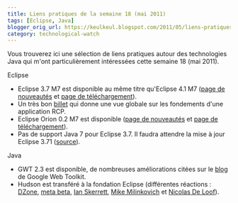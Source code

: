 ```yaml
---
title: Liens pratiques de la semaine 18 (mai 2011)
tags: [Eclipse, Java]
blogger_orig_url: https://keulkeul.blogspot.com/2011/05/liens-pratiques-de-la-semaine.html
category: technological-watch
---
```


Vous trouverez ici une sélection de liens pratiques autour des technologies Java qui m'ont particulièrement intéressées cette semaine 18 (mai 2011).

Eclipse  

* Eclipse 3.7 M7 est disponible au même titre qu'Eclipse 4.1 M7 ([page de nouveautés](http://download.eclipse.org/eclipse/downloads/drops/S-3.7M7-201104280848/eclipse-news-M7.html) et [page de téléchargement](http://download.eclipse.org/eclipse/downloads/drops/S-3.7M7-201104280848/index.php)).
* Un très bon [billet](http://www.modumind.com/what-is-rcp/) qui donne une vue globale sur les fondements d'une application RCP.  
* Eclipse Orion 0.2 M7 est disponible ([page de nouveautés](http://planetorion.org/news/2011/05/orion-0-2-m7-new-and-noteworthy/) et [page de téléchargement](http://download.eclipse.org/e4/orion/drops/S-0.2M7-201105021020/index.html)).
* Pas de support Java 7 pour Eclipse 3.7. Il faudra attendre la mise à jour Eclipse 3.71 ([source](http://thecoderlounge.blogspot.com/2011/05/eclipse-jdt-and-java-7.html)).

Java  

* GWT 2.3 est disponible, de nombreuses améliorations citées sur le [blog](http://googlewebtoolkit.blogspot.com/) de Google Web Toolkit.
* Hudson est transféré à la fondation Eclipse (différentes réactions : [DZone](http://java.dzone.com/news/breaking-oracle-plans-transfer), [meta beta](http://milesparker.blogspot.com/2011/05/hudson-jenkins-and-eclipse.html), [Ian Skerrett](http://ianskerrett.wordpress.com/2011/05/05/reaction-and-questions-for-the-hudson-announcement/), [Mike Milinkovich](http://mmilinkov.wordpress.com/2011/05/04/hudson-now-at-eclipse/) et [Nicolas De Loof](http://blog.loof.fr/2011/05/hudsonjenkins-episode-v-lempire-contre.html)).